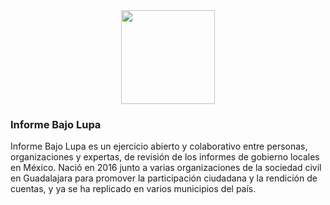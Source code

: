 <div style="text-align:center"><img width="150" src="src/img/logo.png" /></div>

### Informe Bajo Lupa 
Informe Bajo Lupa es un ejercicio abierto y colaborativo entre personas, organizaciones y expertas, de revisión de los informes de gobierno locales en México. Nació en 2016 junto a varias organizaciones de la sociedad civil en Guadalajara para promover la participación ciudadana y la rendición de cuentas, y ya se ha replicado en varios municipios del país. 
